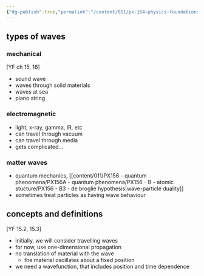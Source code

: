 ```yaml
---
{"dg-publish":true,"permalink":"/content/011/px-154-physics-foundations/px-154-f-waves/px-154-f1a-concepts-and-definitions/","noteIcon":"1","created":"2024-11-25T10:50:32.000+00:00","updated":"2024-11-26T19:51:23.765+00:00"}
---
```


## types of waves 
### mechanical 
[YF ch 15, 16]
- sound wave
- waves through solid materials
- waves at sea
- piano string
### electromagnetic
- light, x-ray, gamma, IR, etc
- can travel through vacuum
- can travel through media
- gets complicated...
### matter waves 
- quantum mechanics, [[content/011/PX156 - quantum phenomena/PX156A - quantum phenomena/PX156 - B - atomic stucture/PX156 - B3 - de broglie hypothesis\|wave-particle duality]]
- sometimes treat particles as having wave behaviour
## concepts and definitions
[YF 15.2, 15.3]
- initially, we will consider travelling waves
- for now, use one-dimensional propagation
- no translation of material with the wave
	- the material oscillates about a fixed position
- we need a wavefunction, that includes position and time dependence
